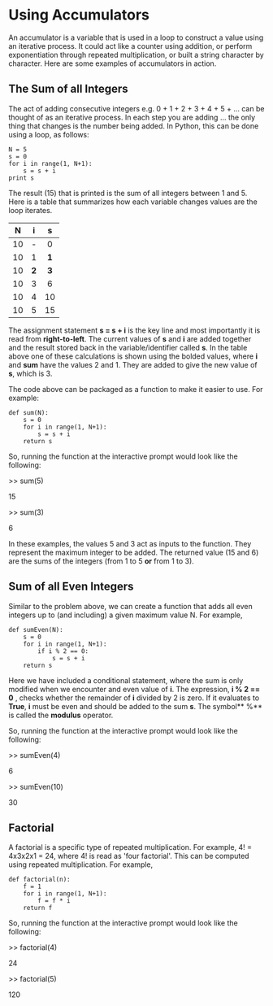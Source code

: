 # Using Accumulators

An accumulator is a variable that is used in a loop to construct a value using an iterative process.  It could act like a counter using addition, or perform exponentiation through repeated multiplication, or built a string character by character.  Here are some examples of accumulators in action.

## The Sum of all Integers

The act of adding consecutive integers e.g. 0 + 1 + 2 + 3 + 4 + 5 + ... can be thought of as an iterative process.  In each step you are adding ... the only thing that changes is the number being added.  In Python, this can be done using a loop, as follows:

```
N = 5
s = 0
for i in range(1, N+1):
    s = s + i
print s
```

The result \(15\) that is printed is the sum of all integers between 1 and 5.  Here is a table that summarizes how each variable changes values are the loop iterates.

| N | i | s |
| :---: | :---: | :---: |
| 10 | - | 0 |
| 10 | 1 | **1** |
| 10 | **2** | **3** |
| 10 | 3 | 6 |
| 10 | 4 | 10 |
| 10 | 5 | 15 |

The assignment statement **s = s + i** is the key line and most importantly it is read from **right-to-left**.  The current values of **s** and **i** are added together and the result stored back in the variable/identifier called **s**.  In the table above one of these calculations is shown using the bolded values, where **i** and **sum** have the values 2 and 1.  They are added to give the new value of **s**, which is 3.

The code above can be packaged as a function to make it easier to use.  For example:

```
def sum(N):
    s = 0
    for i in range(1, N+1):
        s = s + i
    return s
```

So, running the function at the interactive prompt would look like the following:

&gt;&gt; sum\(5\)

15

&gt;&gt; sum\(3\)

6

In these examples, the values 5 and 3 act as inputs to the function.  They represent the maximum integer to be added.  The returned value \(15 and 6\) are the sums of the integers \(from 1 to 5 **or** from 1 to 3\).

## Sum of all Even Integers

Similar to the problem above, we can create a function that adds all even integers up to \(and including\) a given maximum value N.  For example,

```
def sumEven(N):
    s = 0
    for i in range(1, N+1):
        if i % 2 == 0:
            s = s + i
    return s
```

Here we have included a conditional statement, where the sum is only modified when we encounter and even value of **i**.  The expression,  **i % 2 == 0** , checks whether the remainder of **i**  divided by 2 is zero.  If it evaluates to **True**, **i** must be even and should be added to the sum **s**.  The symbol** %** is called the **modulus** operator.

So, running the function at the interactive prompt would look like the following:

&gt;&gt; sumEven\(4\)

6

&gt;&gt; sumEven\(10\)

30

## Factorial

A factorial is a specific type of repeated multiplication.  For example, 4! = 4x3x2x1 = 24, where 4! is read as 'four factorial'.  This can be computed using repeated multiplication.  For example,

```
def factorial(n):
    f = 1
    for i in range(1, N+1):
        f = f * i
    return f
```

So, running the function at the interactive prompt would look like the following:

&gt;&gt; factorial\(4\)

24

&gt;&gt; factorial\(5\)

120


